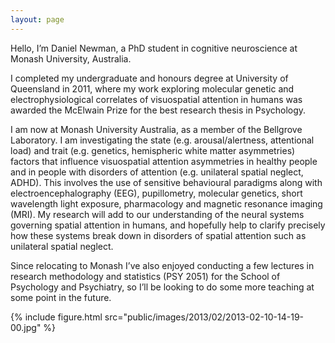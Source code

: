 ```yaml
---
layout: page
---
```


Hello, I’m Daniel Newman, a PhD student in cognitive neuroscience at Monash University, Australia.

I completed my undergraduate and honours degree at University of Queensland in 2011, where my work exploring molecular genetic and electrophysiological correlates of visuospatial attention in humans was awarded the McElwain Prize for the best research thesis in Psychology.

I am now at Monash University Australia, as a member of the Bellgrove Laboratory. I am investigating the state (e.g. arousal/alertness, attentional load) and trait (e.g. genetics, hemispheric white matter asymmetries) factors that influence visuospatial attention asymmetries in healthy people and in people with disorders of attention (e.g. unilateral spatial neglect, ADHD). This involves the use of sensitive behavioural paradigms along with electroencephalography (EEG), pupillometry, molecular genetics, short wavelength light exposure, pharmacology and magnetic resonance imaging (MRI). My research will add to our understanding of the neural systems governing spatial attention in humans, and hopefully help to clarify precisely how these systems break down in disorders of spatial attention such as unilateral spatial neglect.

Since relocating to Monash I’ve also enjoyed conducting a few lectures in research methodology and statistics (PSY 2051) for the School of Psychology and Psychiatry, so I’ll be looking to do some more teaching at some point in the future.

{% include figure.html src="public/images/2013/02/2013-02-10-14-19-00.jpg" %}